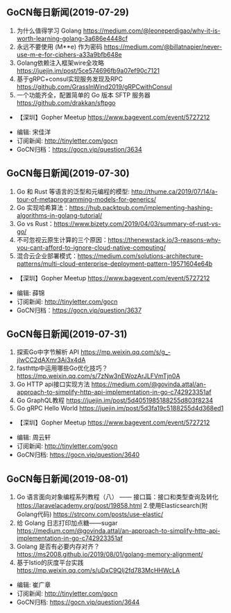 ## GoCN每日新闻(2019-07-29)

1. 为什么值得学习 Golang https://medium.com/@leoneperdigao/why-it-is-worth-learning-golang-3a686e4448cf
2. 永远不要使用 (M**e) 作为密码 https://medium.com/@billatnapier/never-use-m-e-for-ciphers-a33a9bfb648e
3. Golang依赖注入框架wire全攻略 https://juejin.im/post/5ce574696fb9a07ef90c7121
4. 基于gRPC+consul实现服务发现及RPC https://github.com/GrassInWind2019/gRPCwithConsul
5. 一个功能齐全，配置简单的 Go 版本 SFTP 服务器 https://github.com/drakkan/sftpgo

* 【深圳】Gopher Meetup https://www.bagevent.com/event/5727212

- 编辑: 宋佳洋  
- 订阅新闻: http://tinyletter.com/gocn  
- GoCN归档：https://gocn.vip/question/3634

## GoCN每日新闻(2019-07-30)

1. Go 和 Rust 等语言的泛型和元编程的模型: http://thume.ca/2019/07/14/a-tour-of-metaprogramming-models-for-generics/
2. Go 实现哈希算法：https://hub.packtpub.com/implementing-hashing-algorithms-in-golang-tutorial/ 
3. Go vs Rust：https://www.bizety.com/2019/04/03/summary-of-rust-vs-go/
4. 不可忽视云原生计算的三个原因：https://thenewstack.io/3-reasons-why-you-cant-afford-to-ignore-cloud-native-computing/
5. 混合云企业部署模式：https://medium.com/solutions-architecture-patterns/multi-cloud-enterprise-deployment-pattern-19571604e64b

* 【深圳】Gopher Meetup https://www.bagevent.com/event/5727212

- 编辑: 薛锦  
- 订阅新闻: http://tinyletter.com/gocn  
- GoCN归档：https://gocn.vip/question/3637

## GoCN每日新闻(2019-07-31)

1. 探索Go中字节解析 API https://mp.weixin.qq.com/s/g_-jIwCC2dAXmr3Ai3x4dA
2. fasthttp中运用哪些Go优化技巧？ https://mp.weixin.qq.com/s/7zNw3nEWozArJLFVmTjn0A
3. Go HTTP api接口实现方法 https://medium.com/@govinda.attal/an-approach-to-simplify-http-api-implementation-in-go-c742923351af
4. Go GraphQL教程 https://juejin.im/post/5d4051985188255d803f8234
5. Go gRPC Hello World https://juejin.im/post/5d3fa19c5188255d4d368ed1

* 【深圳】Gopher Meetup https://www.bagevent.com/event/5727212

- 编辑: 周云轩
- 订阅新闻: http://tinyletter.com/gocn
- GoCN归档: https://gocn.vip/question/3640

## GoCN每日新闻(2019-08-01)

1. Go 语言面向对象编程系列教程（八） —— 接口篇：接口和类型查询及转化  https://laravelacademy.org/post/19858.html
2.使用Elasticsearch(附Golang代码) https://strconv.com/posts/use-elastic/
3. 给 Golang 日志打印加点糖——sugar https://medium.com/@govinda.attal/an-approach-to-simplify-http-api-implementation-in-go-c742923351af
4. Golang 是否有必要内存对齐？ https://ms2008.github.io/2019/08/01/golang-memory-alignment/
5. 基于Istio的灰度平台实践 https://mp.weixin.qq.com/s/uDxC9QIj2fd783McHHWcLA

- 编辑: 崔广章
- 订阅新闻: http://tinyletter.com/gocn
- GoCN归档: https://gocn.vip/question/3644
